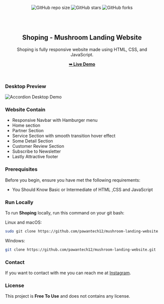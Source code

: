 <div align="center">
  
  ![GitHub repo size](https://img.shields.io/github/repo-size/pawantech12/mushroom-landing-website)
  ![GitHub stars](https://img.shields.io/github/stars/pawantech12/mushroom-landing-website?style=social)
  ![GitHub forks](https://img.shields.io/github/forks/pawantech12/mushroom-landing-website?style=social)

  <br />
  <br />

  <h2 align="center">Shoping - Mushroom Landing Website</h2>

  Shoping is fully responsive website made using HTML, CSS, and JavaScript.

  <a href="https://pawantech12.github.io/mushroom-landing-website/"><strong>➥ Live Demo</strong></a>

</div>

<br />

### Desktop Preview

![Accordion Desktop Demo](./preview.webp)

### Website Contain

* Responsive Navbar with Hamburger menu
* Home section
* Partner Section
* Service Section with smooth transition hover effect
* Some Detail Section
* Customer Review Section
* Subscribe to Newsletter
* Lastly Attractive footer

### Prerequisites

Before you begin, ensure you have met the following requirements:

* You Should Know Basic or Intermediate of HTML ,CSS and JavaScript

### Run Locally

To run **Shoping** locally, run this command on your git bash:

Linux and macOS:

```bash
sudo git clone https://github.com/pawantech12/mushroom-landing-website.git
```

Windows:

```bash
git clone https://github.com/pawantech12/mushroom-landing-website.git
```

### Contact

If you want to contact with me you can reach me at [Instagram](https://www.instagram.com/codewithpawan/).

### License

This project is **Free To Use** and does not contains any license.
